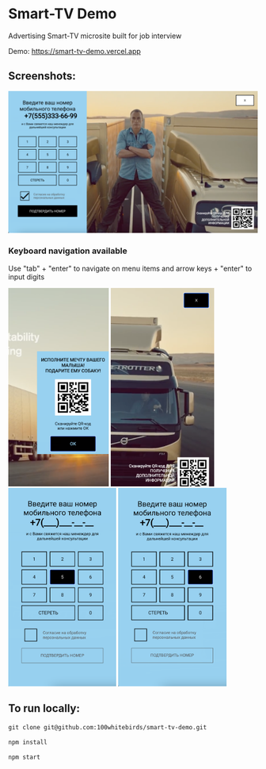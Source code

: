 <h1> Smart-TV Demo </h1>

Advertising Smart-TV microsite built for job interview 

Demo: https://smart-tv-demo.vercel.app

<h2> Screenshots: </h2>

<img src="screenshots/screenshot.png" width="800">

<h3> Keyboard navigation available</h3>
Use "tab" + "enter" to navigate on menu items and arrow keys + "enter" to input digits
<p float="left">
 <img src="screenshots/navigation1.png" height="400">
 <img src="screenshots/navigation4.png" height="400">
 <img src="screenshots/navigation2.png" height="400">
 <img src="screenshots/navigation3.png" height="400">
</p>


<h2> To run locally: </h2>
 
```
git clone git@github.com:100whitebirds/smart-tv-demo.git
```
```
npm install
```
```
npm start
```
